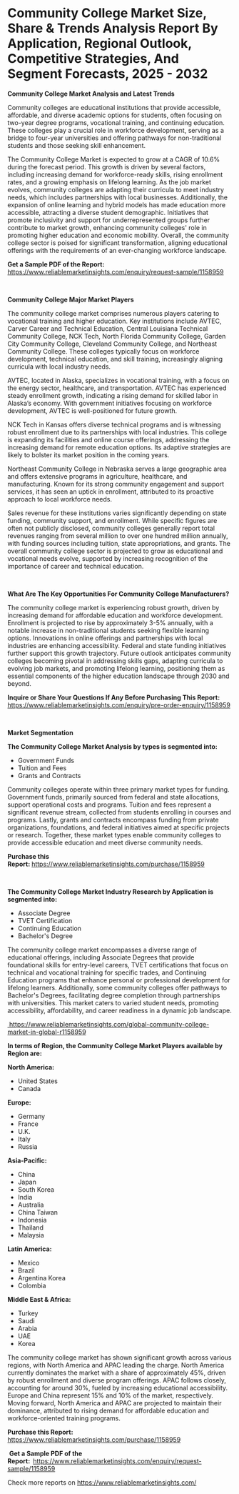 <p><h1>Community College Market Size, Share & Trends Analysis Report By Application, Regional Outlook, Competitive Strategies, And Segment Forecasts, 2025 - 2032</h1></p><p><strong>Community College Market Analysis and Latest Trends</strong></p>
<p><p>Community colleges are educational institutions that provide accessible, affordable, and diverse academic options for students, often focusing on two-year degree programs, vocational training, and continuing education. These colleges play a crucial role in workforce development, serving as a bridge to four-year universities and offering pathways for non-traditional students and those seeking skill enhancement.</p><p>The Community College Market is expected to grow at a CAGR of 10.6% during the forecast period. This growth is driven by several factors, including increasing demand for workforce-ready skills, rising enrollment rates, and a growing emphasis on lifelong learning. As the job market evolves, community colleges are adapting their curricula to meet industry needs, which includes partnerships with local businesses. Additionally, the expansion of online learning and hybrid models has made education more accessible, attracting a diverse student demographic. Initiatives that promote inclusivity and support for underrepresented groups further contribute to market growth, enhancing community colleges' role in promoting higher education and economic mobility. Overall, the community college sector is poised for significant transformation, aligning educational offerings with the requirements of an ever-changing workforce landscape.</p></p>
<p><strong>Get a Sample PDF of the Report:&nbsp;</strong> <a href="https://www.reliablemarketinsights.com/enquiry/request-sample/1158959?utm_campaign=2639&utm_medium=2&utm_source=Github&utm_content=ia&utm_term=22032025&utm_id=community-college">https://www.reliablemarketinsights.com/enquiry/request-sample/1158959</a></p>
<p>&nbsp;</p>
<p><strong>Community College Major Market Players</strong></p>
<p><p>The community college market comprises numerous players catering to vocational training and higher education. Key institutions include AVTEC, Carver Career and Technical Education, Central Louisiana Technical Community College, NCK Tech, North Florida Community College, Garden City Community College, Cleveland Community College, and Northeast Community College. These colleges typically focus on workforce development, technical education, and skill training, increasingly aligning curricula with local industry needs.</p><p>AVTEC, located in Alaska, specializes in vocational training, with a focus on the energy sector, healthcare, and transportation. AVTEC has experienced steady enrollment growth, indicating a rising demand for skilled labor in Alaska’s economy. With government initiatives focusing on workforce development, AVTEC is well-positioned for future growth.</p><p>NCK Tech in Kansas offers diverse technical programs and is witnessing robust enrollment due to its partnerships with local industries. This college is expanding its facilities and online course offerings, addressing the increasing demand for remote education options. Its adaptive strategies are likely to bolster its market position in the coming years.</p><p>Northeast Community College in Nebraska serves a large geographic area and offers extensive programs in agriculture, healthcare, and manufacturing. Known for its strong community engagement and support services, it has seen an uptick in enrollment, attributed to its proactive approach to local workforce needs.</p><p>Sales revenue for these institutions varies significantly depending on state funding, community support, and enrollment. While specific figures are often not publicly disclosed, community colleges generally report total revenues ranging from several million to over one hundred million annually, with funding sources including tuition, state appropriations, and grants. The overall community college sector is projected to grow as educational and vocational needs evolve, supported by increasing recognition of the importance of career and technical education.</p></p>
<p>&nbsp;</p>
<p><strong>What Are The Key Opportunities For Community College Manufacturers?</strong></p>
<p><p>The community college market is experiencing robust growth, driven by increasing demand for affordable education and workforce development. Enrollment is projected to rise by approximately 3-5% annually, with a notable increase in non-traditional students seeking flexible learning options. Innovations in online offerings and partnerships with local industries are enhancing accessibility. Federal and state funding initiatives further support this growth trajectory. Future outlook anticipates community colleges becoming pivotal in addressing skills gaps, adapting curricula to evolving job markets, and promoting lifelong learning, positioning them as essential components of the higher education landscape through 2030 and beyond.</p></p>
<p><strong>Inquire or Share Your Questions If Any Before Purchasing This Report:</strong> <a href="https://www.reliablemarketinsights.com/enquiry/pre-order-enquiry/1158959?utm_campaign=2639&utm_medium=2&utm_source=Github&utm_content=ia&utm_term=22032025&utm_id=community-college">https://www.reliablemarketinsights.com/enquiry/pre-order-enquiry/1158959</a></p>
<p>&nbsp;</p>
<p><strong>Market Segmentation</strong></p>
<p><strong>The Community College Market Analysis by types is segmented into:</strong></p>
<p><ul><li>Government Funds</li><li>Tuition and Fees</li><li>Grants and Contracts</li></ul></p>
<p><p>Community colleges operate within three primary market types for funding. Government funds, primarily sourced from federal and state allocations, support operational costs and programs. Tuition and fees represent a significant revenue stream, collected from students enrolling in courses and programs. Lastly, grants and contracts encompass funding from private organizations, foundations, and federal initiatives aimed at specific projects or research. Together, these market types enable community colleges to provide accessible education and meet diverse community needs.</p></p>
<p><strong>Purchase this Report:&nbsp;</strong><a href="https://www.reliablemarketinsights.com/purchase/1158959?utm_campaign=2639&utm_medium=2&utm_source=Github&utm_content=ia&utm_term=22032025&utm_id=community-college">https://www.reliablemarketinsights.com/purchase/1158959</a></p>
<p>&nbsp;</p>
<p><strong>The Community College Market Industry Research by Application is segmented into:</strong></p>
<p><ul><li>Associate Degree</li><li>TVET Certification</li><li>Continuing Education</li><li>Bachelor's Degree</li></ul></p>
<p><p>The community college market encompasses a diverse range of educational offerings, including Associate Degrees that provide foundational skills for entry-level careers, TVET certifications that focus on technical and vocational training for specific trades, and Continuing Education programs that enhance personal or professional development for lifelong learners. Additionally, some community colleges offer pathways to Bachelor's Degrees, facilitating degree completion through partnerships with universities. This market caters to varied student needs, promoting accessibility, affordability, and career readiness in a dynamic job landscape.</p></p>
<p><a href="https://www.reliablemarketinsights.com/global-community-college-market-in-global-r1158959?utm_campaign=2639&utm_medium=2&utm_source=Github&utm_content=ia&utm_term=22032025&utm_id=community-college">&nbsp;https://www.reliablemarketinsights.com/global-community-college-market-in-global-r1158959</a></p>
<p><strong>In terms of Region, the Community College Market Players available by Region are:</strong></p>
<p>
    <p> <strong> North America: </strong>
        <ul>
            <li>United States</li>
            <li>Canada</li>
        </ul>
        </p> 
    <p> <strong> Europe: </strong>
        <ul>
            <li>Germany</li>
            <li>France</li>
            <li>U.K.</li>
            <li>Italy</li>
            <li>Russia</li>
        </ul>
        </p> 
    <p> <strong> Asia-Pacific: </strong>
        <ul>
            <li>China</li>
            <li>Japan</li>
            <li>South Korea</li>
            <li>India</li>
            <li>Australia</li>
            <li>China Taiwan</li>
            <li>Indonesia</li>
            <li>Thailand</li>
            <li>Malaysia</li>
        </ul>
        </p> 
    <p> <strong> Latin America: </strong>
        <ul>
            <li>Mexico</li>
            <li>Brazil</li>
            <li>Argentina Korea</li>
            <li>Colombia</li>
        </ul>
        </p> 
    <p> <strong> Middle East & Africa: </strong>
        <ul>
            <li>Turkey</li>
            <li>Saudi</li>
            <li>Arabia</li>
            <li>UAE</li>
            <li>Korea</li>
        </ul>
    </p>
    </p>
<p><p>The community college market has shown significant growth across various regions, with North America and APAC leading the charge. North America currently dominates the market with a share of approximately 45%, driven by robust enrollment and diverse program offerings. APAC follows closely, accounting for around 30%, fueled by increasing educational accessibility. Europe and China represent 15% and 10% of the market, respectively. Moving forward, North America and APAC are projected to maintain their dominance, attributed to rising demand for affordable education and workforce-oriented training programs.</p></p>
<p><strong>Purchase this Report: </strong><a href="https://www.reliablemarketinsights.com/purchase/1158959?utm_campaign=2639&utm_medium=2&utm_source=Github&utm_content=ia&utm_term=22032025&utm_id=community-college">https://www.reliablemarketinsights.com/purchase/1158959</a></p>
<p>&nbsp;<strong>Get a Sample PDF of the Report:&nbsp;&nbsp;</strong><a href="https://www.reliablemarketinsights.com/enquiry/request-sample/1158959?utm_campaign=2639&utm_medium=2&utm_source=Github&utm_content=ia&utm_term=22032025&utm_id=community-college">https://www.reliablemarketinsights.com/enquiry/request-sample/1158959</a></p>
<p><strong></strong></p>
<p>Check more reports on <a href="https://www.reliablemarketinsights.com/?utm_campaign=2639&utm_medium=2&utm_source=Github&utm_content=ia&utm_term=22032025&utm_id=community-college">https://www.reliablemarketinsights.com/</a></p>
